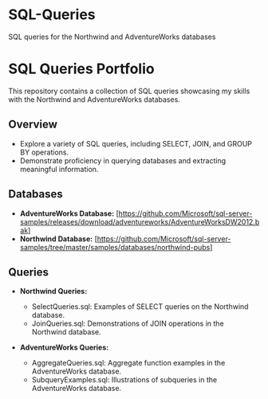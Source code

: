 # SQL-Queries
SQL queries for the Northwind and AdventureWorks databases
# SQL Queries Portfolio

This repository contains a collection of SQL queries showcasing my skills with the Northwind and AdventureWorks databases. 

## Overview
- Explore a variety of SQL queries, including SELECT, JOIN, and GROUP BY operations.
- Demonstrate proficiency in querying databases and extracting meaningful information.

## Databases
- **AdventureWorks Database:** [https://github.com/Microsoft/sql-server-samples/releases/download/adventureworks/AdventureWorksDW2012.bak]
- **Northwind Database:** [https://github.com/Microsoft/sql-server-samples/tree/master/samples/databases/northwind-pubs]

## Queries
- **Northwind Queries:**
  - SelectQueries.sql: Examples of SELECT queries on the Northwind database.
  - JoinQueries.sql: Demonstrations of JOIN operations in the Northwind database.

- **AdventureWorks Queries:**
  - AggregateQueries.sql: Aggregate function examples in the AdventureWorks database.
  - SubqueryExamples.sql: Illustrations of subqueries in the AdventureWorks database.
